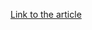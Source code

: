[Link to the article](https://www.welivesecurity.com/en/business-security/cyberthreat-drives-businesses-cyber-risk-insurance/)
